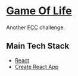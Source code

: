 # [Game Of Life](https://antonderegt.github.io/fcc/datavisualization/react/gameoflife/build/)

Another [FCC](https://www.freecodecamp.com/) challenge.

## Main Tech Stack
* [React](https://facebook.github.io/react/)
* [Create React App](https://github.com/facebookincubator/create-react-app)
